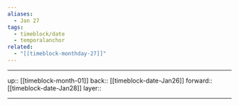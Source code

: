 ```yaml
---
aliases:
  - Jan 27
tags:
  - timeblock/date
  - temporalanchor
related:
  - "[[timeblock-monthday-27]]"
---
```




***

up:: [[timeblock-month-01]]
back:: [[timeblock-date-Jan26]]
forward:: [[timeblock-date-Jan28]]
layer:: 

***
